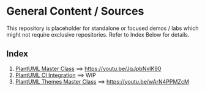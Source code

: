 # General Content / Sources
This repository is placeholder for standalone or focused demos / labs which might not require exclusive repositories. Refer to Index Below for details.

## Index
1. [PlantUML Master Class](https://github.com/letsdocoding/youtube-content-sources/tree/main/plantuml)  ==> https://youtu.be/JqJpbNxIK90
2. [PlantUML CI Integration](https://github.com/letsdocoding/youtube-content-sources/tree/main/plantuml_ci) ==> WIP
3. [PlantUML Themes Master Class](https://github.com/letsdocoding/youtube-content-sources/tree/main/plantuml_themed)  ==> https://youtu.be/wArN4PPMZcM

